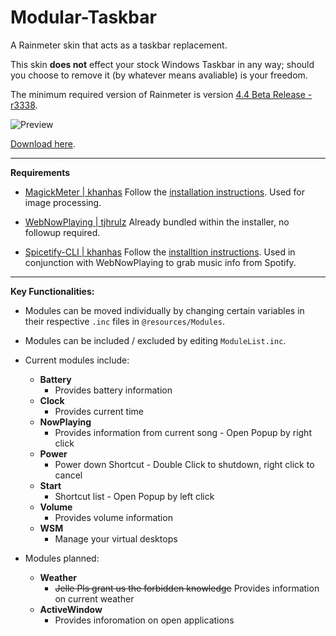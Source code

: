 # Modular-Taskbar
A Rainmeter skin that acts as a taskbar replacement. 

This skin **does not** effect your stock Windows Taskbar in any way; should you choose to remove it (by whatever means avaliable) is your freedom.

The minimum required version of Rainmeter is version [4.4 Beta Release - r3338](https://www.rainmeter.net/).

![Preview](https://user-images.githubusercontent.com/40166216/73678141-a209e500-46af-11ea-8045-974914203a1c.png)

[Download here](https://github.com/C0rvust/Modular-Taskbar/releases).


---

**Requirements**

- [MagickMeter | khanhas](https://github.com/khanhas/MagickMeter) Follow the [installation instructions](https://github.com/khanhas/MagickMeter#how-to-install). Used for image processing.

- [WebNowPlaying | tjhrulz](https://github.com/tjhrulz/WebNowPlaying) Already bundled within the installer, no followup required.

- [Spicetify-CLI | khanhas](https://github.com/khanhas/spicetify-cli) Follow the [installtion instructions](https://github.com/khanhas/spicetify-cli/wiki/Guide-for-Rainmeter-user). Used in conjunction with WebNowPlaying to grab music info from Spotify.

---

**Key Functionalities:**

- Modules can be moved individually by changing certain variables in their respective `.inc` files in `@resources/Modules`.
- Modules can be included / excluded by editing `ModuleList.inc`.

- Current modules include:
  - **Battery**
    - Provides battery information
  - **Clock**
    - Provides current time
  - **NowPlaying**
    - Provides information from current song - Open Popup by right click
  - **Power**
    - Power down Shortcut - Double Click to shutdown, right click to cancel
  - **Start**
    - Shortcut list - Open Popup by left click
  - **Volume**
    - Provides volume information
  - **WSM**
    - Manage your virtual desktops

- Modules planned:
  - **Weather**
    - ~~Jelle Pls grant us the forbidden knowledge~~ Provides information on current weather
  - **ActiveWindow**
    - Provides inforomation on open applications
